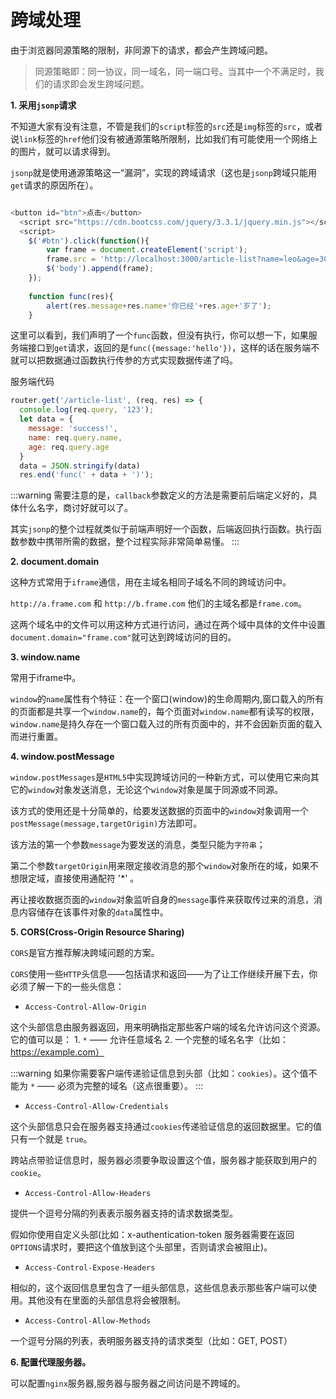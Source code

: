 # 跨域处理

由于浏览器同源策略的限制，非同源下的请求，都会产生跨域问题。

> 同源策略即：同一协议，同一域名，同一端口号。当其中一个不满足时，我们的请求即会发生跨域问题。

**1. 采用`jsonp`请求**

不知道大家有没有注意，不管是我们的`script`标签的`src`还是`img`标签的`src`，或者说`link`标签的`href`他们没有被通源策略所限制，比如我们有可能使用一个网络上的图片，就可以请求得到。

`jsonp`就是使用通源策略这一“漏洞”，实现的跨域请求（这也是`jsonp`跨域只能用`get`请求的原因所在）。

```js

<button id="btn">点击</button>
  <script src="https://cdn.bootcss.com/jquery/3.3.1/jquery.min.js"></script>
  <script>
    $('#btn').click(function(){
		var frame = document.createElement('script');
		frame.src = 'http://localhost:3000/article-list?name=leo&age=30&callback=func';
		$('body').append(frame);
	});
		
	function func(res){
		alert(res.message+res.name+'你已经'+res.age+'岁了');
	}
```

这里可以看到，我们声明了一个`func`函数，但没有执行，你可以想一下，如果服务端接口到`get`请求，返回的是`func({message:'hello'})`，这样的话在服务端不就可以把数据通过函数执行传参的方式实现数据传递了吗。


服务端代码

```js
router.get('/article-list', (req, res) => {
  console.log(req.query, '123');
  let data = {
    message: 'success!',
    name: req.query.name,
    age: req.query.age
  }
  data = JSON.stringify(data)
  res.end('func(' + data + ')');
```

:::warning
需要注意的是，`callback`参数定义的方法是需要前后端定义好的，具体什么名字，商讨好就可以了。

其实`jsonp`的整个过程就类似于前端声明好一个函数，后端返回执行函数。执行函数参数中携带所需的数据，整个过程实际非常简单易懂。
:::

**2. document.domain**

这种方式常用于`iframe`通信，用在主域名相同子域名不同的跨域访问中。

`http://a.frame.com` 和 `http://b.frame.com` 他们的主域名都是`frame.com`。

这两个域名中的文件可以用这种方式进行访问，通过在两个域中具体的文件中设置`document.domain="frame.com"`就可达到跨域访问的目的。

**3. window.name**

常用于iframe中。

`window`的`name`属性有个特征：在一个窗口(window)的生命周期内,窗口载入的所有的页面都是共享一个`window.name`的，每个页面对`window.name`都有读写的权限，`window.name`是持久存在一个窗口载入过的所有页面中的，并不会因新页面的载入而进行重置。

**4. window.postMessage**

`window.postMessages`是`HTML5`中实现跨域访问的一种新方式，可以使用它来向其它的`window`对象发送消息，无论这个`window`对象是属于同源或不同源。

该方式的使用还是十分简单的，给要发送数据的页面中的`window`对象调用一个`postMessage(message,targetOrigin)`方法即可。

该方法的第一个参数`message`为要发送的消息，类型只能为`字符串`；

第二个参数`targetOrigin`用来限定接收消息的那个`window`对象所在的域，如果不想限定域，直接使用通配符 '*' 。

再让接收数据页面的`window`对象监听自身的`message`事件来获取传过来的消息，消息内容储存在该事件对象的`data`属性中。

**5. CORS(Cross-Origin Resource Sharing)**

`CORS`是官方推荐解决跨域问题的方案。

`CORS`使用一些`HTTP`头信息——包括请求和返回——为了让工作继续开展下去，你必须了解一下的一些头信息：

- `Access-Control-Allow-Origin`

这个头部信息由服务器返回，用来明确指定那些客户端的域名允许访问这个资源。它的值可以是：
    1. `*` —— 允许任意域名
    2. 一个完整的域名名字（比如：https://example.com）

:::warning
如果你需要客户端传递验证信息到头部（比如：`cookies`）。这个值不能为 `*` —— 必须为完整的域名（这点很重要）。
:::

- `Access-Control-Allow-Credentials`

这个头部信息只会在服务器支持通过`cookies`传递验证信息的返回数据里。它的值只有一个就是 `true`。

跨站点带验证信息时，服务器必须要争取设置这个值，服务器才能获取到用户的`cookie`。

- `Access-Control-Allow-Headers`

提供一个逗号分隔的列表表示服务器支持的请求数据类型。

假如你使用自定义头部(比如：x-authentication-token 服务器需要在返回`OPTIONS`请求时，要把这个值放到这个头部里，否则请求会被阻止)。

- `Access-Control-Expose-Headers`

相似的，这个返回信息里包含了一组头部信息，这些信息表示那些客户端可以使用。其他没有在里面的头部信息将会被限制。

- `Access-Control-Allow-Methods`

一个逗号分隔的列表，表明服务器支持的请求类型（比如：GET, POST）

**6. 配置代理服务器。**

可以配置`nginx`服务器,服务器与服务器之间访问是不跨域的。

